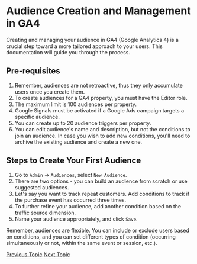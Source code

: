 # Audience Creation and Management in GA4

Creating and managing your audience in GA4 (Google Analytics 4) is a crucial step toward a more tailored approach to your users. This documentation will guide you through the process.

## Pre-requisites

1. Remember, audiences are not retroactive, thus they only accumulate users once you create them.
2. To create audiences for a GA4 property, you must have the Editor role.
3. The maximum limit is 100 audiences per property.
4. Google Signals must be activated if a Google Ads campaign targets a specific audience.
5. You can create up to 20 audience triggers per property.
6. You can edit audience's name and description, but not the conditions to join an audience. In case you wish to add new conditions, you'll need to archive the existing audience and create a new one.

## Steps to Create Your First Audience

1. Go to `Admin` -> `Audiences`, select `New Audience`.
2. There are two options - you can build an audience from scratch or use suggested audiences.
3. Let's say you want to track repeat customers. Add conditions to track if the purchase event has occurred three times.
4. To further refine your audience, add another condition based on the traffic source dimension.
5. Name your audience appropriately, and click `Save`.

Remember, audiences are flexible. You can include or exclude users based on conditions, and you can set different types of condition (occurring simultaneously or not, within the same event or session, etc.).

[Previous Topic](Configuring_Events,_Conversions_and_Audiences.md) [Next Topic](Creating_Recommended_Events_in_GA4.md)
